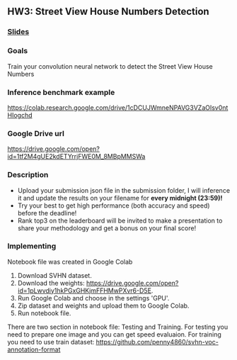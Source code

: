 ## HW3: Street View House Numbers Detection

### [Slides](https://docs.google.com/presentation/d/1T_Idlxsx5N4W1DMVzkFz_dji0JbKl5l472PKKv5LB8w/edit)
### Goals
Train your convolution neural network to detect the Street View House Numbers
### Inference benchmark example
https://colab.research.google.com/drive/1cDCUJWmneNPAVG3VZaOIsv0ntHIogchd

### Google Drive url
https://drive.google.com/open?id=1tf2M4gUE2kdETYrrjFWE0M_8MBpMMSWa

### Description
- Upload your submission json file in the submission folder, I will inference it and update the results on your filename for **every midnight (23:59)!**
- Try your best to get high performance (both accuracy and speed) before the deadline!
- Rank top3 on the leaderboard will be invited to make a presentation to share your methodology and get a bonus on your final score!

### Implementing
Notebook file was created in Google Colab
1. Download SVHN dataset.
2. Download the weights: https://drive.google.com/open?id=1pLwvdiy1hkPGxGHKjmFFHMwPXvr6-D5E.
3. Run Google Colab and choose in the settings 'GPU'.
4. Zip dataset and weights and upload them to Google Colab.
5. Run notebook file.

There are two section in notebook file: Testing and Training. For testing you need to prepare one image and you can get speed evaluaion.
For training you need to use train dataset: https://github.com/penny4860/svhn-voc-annotation-format
